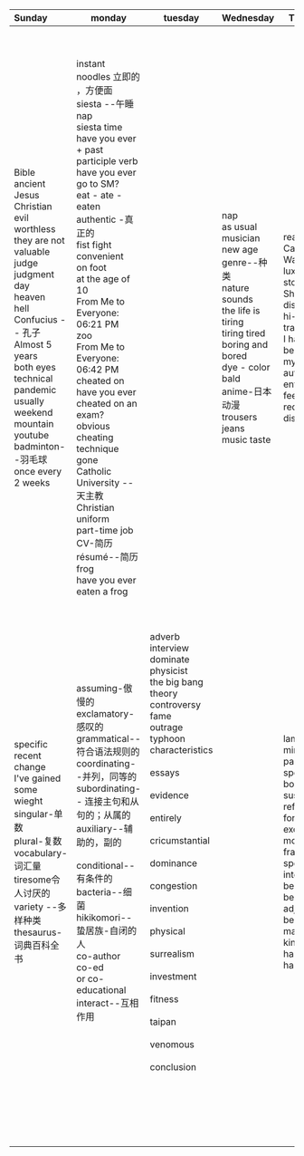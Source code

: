 





| Sunday                                                       | monday                                                       | tuesday                                                      | Wednesday                                                    | Thursday                                                     | Friday                                                       | Saturday                                                     |
| :----------------------------------------------------------- | ------------------------------------------------------------ | ------------------------------------------------------------ | ------------------------------------------------------------ | ------------------------------------------------------------ | ------------------------------------------------------------ | ------------------------------------------------------------ |
| Bible<br/>ancient<br/>Jesus<br/>Christian<br/>evil<br/>worthless<br/>they are not valuable<br/>judge<br/>judgment day<br/>heaven<br/>hell<br/>Confucius -- 孔子<br/>Almost 5 years<br/>both eyes<br/>technical<br/>pandemic<br/>usually<br/>weekend<br/>mountain<br/>youtube<br/>badminton--羽毛球<br/>once every 2 weeks | instant noodles  立即的  ，方便面<br/>siesta   --午睡 nap<br/>siesta time<br/>have you ever + past participle verb<br/>have you ever go to SM?<br/>eat - ate - eaten<br/>authentic -真正的<br/>fist fight<br/>convenient<br/>on foot<br/>at the age of 10<br/>From Me to Everyone:  06:21 PM<br/>zoo<br/>From Me to Everyone:  06:42 PM<br/>cheated on<br/>have you ever cheated on an exam?<br/>obvious cheating technique<br/>gone<br/>Catholic University -- 天主教<br/>Christian<br/>uniform<br/>part-time job<br/>CV-简历<br/>résumé--简历<br/>frog<br/>have you ever eaten a frog |                                                              | nap<br/>as usual<br/>musician<br/>new age<br/>genre--种类<br/>nature sounds<br/>the life is tiring<br/>tiring tired<br/>boring and bored<br/>dye - color<br/>bald<br/>anime-日本动漫<br/>trousers<br/>jeans<br/>music taste | reasonable<br/>Cambodia<br/>Walmart<br/>luxury stores<br/>Shopping district<br/>hi-speed train<br/>I haven't been to one<br/>mythology<br/>author<br/>entrance fee<br/>red light district | personality<br/>instruments--仪器                            | snacks<br/>violin<br/>flavorful<br/>From Me to Everyone:  06:50 PM<br/>irregular verbs<br/>regular verbs <br/>walk - walked - walked<br/>irregular verbs<br/>go, went, gone<br/>cook - cooked -cooked<br/>do - did - done<br/>set - set- set<br/>eat - ate - eaten<br/>run - ran - run<br/>come - came -come<br/>base form verb - past form - past participle<br/>drink - drank - drunk<br/>sing - sang - sung<br/>forget - forgot - forgotten<br/>give - gave -given<br/>buy - bought - bought<br/>sleep - slept - slept<br/>write - wrote - written<br/>pronunciation<br/>wake - woke - woken<br/>take - took - taken<br/>go fishing |
| specific<br/>recent change<br/>I've gained some wieght<br/>singular-单数<br/>plural-复数<br/>vocabulary-词汇量<br />tiresome令人讨厌的<br />variety --多样种类<br />thesaurus-词典百科全书<br /> | assuming-傲慢的<br />exclamatory-感叹的<br />grammatical--符合语法规则的<br />coordinating--并列，同等的<br />subordinating-- 连接主句和从句的；从属的<br />auxiliary--辅助的，副的<br /><br />conditional--有条件的<br />bacteria--细菌<br />hikikomori--蛰居族-自闭的人<br />co-author<br/>co-ed<br/>or co-educational<br />interact--互相作用<br /> | adverb<br />interview<br/>dominate<br/>physicist<br/>the big bang theory<br/>controversy<br/>fame<br/>outrage<br/>typhoon<br/>characteristics<br/><br/>essays<br/><br/>evidence<br/><br/>entirely<br/><br/>cricumstantial<br/><br/>dominance<br/><br/>congestion<br/><br/>invention<br/><br/>physical<br/><br/>surrealism<br/><br/>investment<br/><br/>fitness<br/><br/>taipan<br/><br/>venomous<br/><br/>conclusion<br/> |                                                              | lamp<br/>minimum<br/>part of speech<br/>booklet<br/>suspiciously<br/>refusal<br/>forgetful<br/>excitement<br/>motherly<br/>fragile<br/>spoonful<br/>interestingly<br/>beauty - n<br/>beautiful - adj<br/>beautify<br/>maximum<br/>kind<br/>hard<br/>harden | gerund-动名词<br />infinitive 动词不定时<br />pudding-布丁<br />postpone --delay<br />appreciate领会欣赏<br />consider考虑<br />tolerate容忍<br /> anticipate预计<br /> |                                                              |
|                                                              |                                                              |                                                              |                                                              |                                                              |                                                              |                                                              |
|                                                              |                                                              |                                                              |                                                              |                                                              |                                                              |                                                              |
|                                                              |                                                              |                                                              |                                                              |                                                              |                                                              |                                                              |
|                                                              |                                                              |                                                              |                                                              |                                                              |                                                              |                                                              |
|                                                              |                                                              |                                                              |                                                              |                                                              |                                                              |                                                              |
|                                                              |                                                              |                                                              |                                                              |                                                              |                                                              |                                                              |
|                                                              |                                                              |                                                              |                                                              |                                                              |                                                              |                                                              |
|                                                              |                                                              |                                                              |                                                              |                                                              |                                                              |                                                              |
|                                                              |                                                              |                                                              |                                                              |                                                              |                                                              |                                                              |
|                                                              |                                                              |                                                              |                                                              |                                                              |                                                              |                                                              |
|                                                              |                                                              |                                                              |                                                              |                                                              |                                                              |                                                              |
|                                                              |                                                              |                                                              |                                                              |                                                              |                                                              |                                                              |
|                                                              |                                                              |                                                              |                                                              |                                                              |                                                              |                                                              |
|                                                              |                                                              |                                                              |                                                              |                                                              |                                                              |                                                              |
|                                                              |                                                              |                                                              |                                                              |                                                              |                                                              |                                                              |
|                                                              |                                                              |                                                              |                                                              |                                                              |                                                              |                                                              |
|                                                              |                                                              |                                                              |                                                              |                                                              |                                                              |                                                              |
|                                                              |                                                              |                                                              |                                                              |                                                              |                                                              |                                                              |
|                                                              |                                                              |                                                              |                                                              |                                                              |                                                              |                                                              |
|                                                              |                                                              |                                                              |                                                              |                                                              |                                                              |                                                              |
|                                                              |                                                              |                                                              |                                                              |                                                              |                                                              |                                                              |

